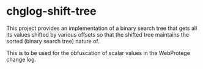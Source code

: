 # chglog-shift-tree
This project provides an implementation of a binary search tree that gets all its values shifted by various offsets so that the shifted tree maintains the sorted (binary search tree) nature of.

This is to be used for the obfuscation of scalar values in the WebProtege change log.

 
